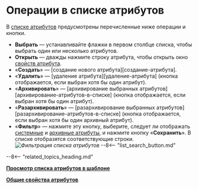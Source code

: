 # Операции в списке атрибутов

В [списке атрибутов](attribute_list_view.md) предусмотрены перечисленные ниже операции и кнопки.

* **Выбрать** — устанавливайте флажки в первом столбце списка, чтобы выбрать один или несколько атрибутов.
* **Открыть** — дважды нажмите строку атрибута, чтобы открыть окно [свойств атрибута](attribute_setup.md).
* «**Создать**» — [создание нового атрибута][создание-атрибута].
* «**Удалить**» — [удаление атрибута][удаление-атрибута] (кнопка отображается, если выбран хотя бы один атрибут).
* «**Архивировать**» — [архивирование выбранных атрибутов][архивирование-атрибутов-в-списке] (кнопка отображается, если выбран хотя бы один атрибут).
* «**Разархивировать**» — [разархивирование выбранных атрибутов][разархивирование-атрибутов-в-списке] (кнопка отображается, если выбран хотя бы один архивный атрибут).
* «**Фильтр**» <i class="fa-light fa-filter"></i> — нажмите эту кнопку, выберите, следует ли отображать [системные](system_attributes.md) и [архивные атрибуты](attribute_archive_unarchive.md), и нажмите кнопку «**Сохранить**». В списке отобразятся соответствующие строки.
*![Фильтрация списка атрибутов](attribute_filter.png)*
--8<-- "list_search_button.md"

--8<-- "related_topics_heading.md"

**[Просмотр списка атрибутов в шаблоне](form_list_view.md)**

**[Общие свойства атрибутов](attribute_common_properties.md)**

